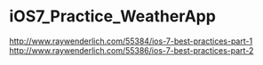 iOS7_Practice_WeatherApp
========================


http://www.raywenderlich.com/55384/ios-7-best-practices-part-1
http://www.raywenderlich.com/55386/ios-7-best-practices-part-2
